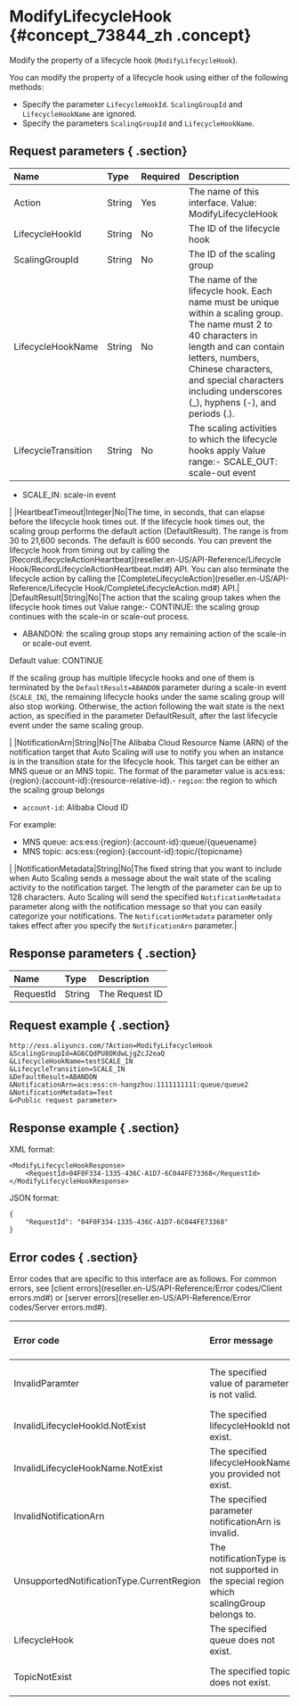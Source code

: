 # ModifyLifecycleHook {#concept_73844_zh .concept}

Modify the property of a lifecycle hook \(`ModifyLifecycleHook`\).

You can modify the property of a lifecycle hook using either of the following methods:

-   Specify the parameter `LifecycleHookId`. `ScalingGroupId` and `LifecycleHookName` are ignored.
-   Specify the parameters `ScalingGroupId` and `LifecycleHookName`.

## Request parameters { .section}

|Name|Type|Required|Description|
|:---|:---|:-------|:----------|
|Action|String|Yes|The name of this interface. Value: ModifyLifecycleHook|
|LifecycleHookId|String|No|The ID of the lifecycle hook|
|ScalingGroupId|String|No|The ID of the scaling group|
|LifecycleHookName|String|No|The name of the lifecycle hook. Each name must be unique within a scaling group. The name must 2 to 40 characters in length and can contain letters, numbers, Chinese characters, and special characters including underscores \(\_\), hyphens \(-\), and periods \(.\).|
|LifecycleTransition|String|No|The scaling activities to which the lifecycle hooks apply Value range:-   SCALE\_OUT: scale-out event
-   SCALE\_IN: scale-in event

|
|HeartbeatTimeout|Integer|No|The time, in seconds, that can elapse before the lifecycle hook times out. If the lifecycle hook times out, the scaling group performs the default action \(DefaultResult\). The range is from 30 to 21,600 seconds. The default is 600 seconds. You can prevent the lifecycle hook from timing out by calling the [RecordLifecycleActionHeartbeat](reseller.en-US/API-Reference/Lifecycle Hook/RecordLifecycleActionHeartbeat.md#) API. You can also terminate the lifecycle action by calling the [CompleteLifecycleAction](reseller.en-US/API-Reference/Lifecycle Hook/CompleteLifecycleAction.md#) API.|
|DefaultResult|String|No|The action that the scaling group takes when the lifecycle hook times out Value range:-   CONTINUE: the scaling group continues with the scale-in or scale-out process.
-   ABANDON: the scaling group stops any remaining action of the scale-in or scale-out event.

Default value: CONTINUE

If the scaling group has multiple lifecycle hooks and one of them is terminated by the `DefaultResult=ABANDON` parameter during a scale-in event \(`SCALE_IN`\), the remaining lifecycle hooks under the same scaling group will also stop working. Otherwise, the action following the wait state is the next action, as specified in the parameter DefaultResult, after the last lifecycle event under the same scaling group.

|
|NotificationArn|String|No|The Alibaba Cloud Resource Name \(ARN\) of the notification target that Auto Scaling will use to notify you when an instance is in the transition state for the lifecycle hook. This target can be either an MNS queue or an MNS topic. The format of the parameter value is acs:ess:\{region\}:\{account-id\}:\{resource-relative-id\}.-   `region`: the region to which the scaling group belongs
-   `account-id`: Alibaba Cloud ID

For example:

-   MNS queue: acs:ess:\{region\}:\{account-id\}:queue/\{queuename\}
-   MNS topic: acs:ess:\{region\}:\{account-id\}:topic/\{topicname\}

|
|NotificationMetadata|String|No|The fixed string that you want to include when Auto Scaling sends a message about the wait state of the scaling activity to the notification target. The length of the parameter can be up to 128 characters. Auto Scaling will send the specified `NotificationMetadata` parameter along with the notification message so that you can easily categorize your notifications. The `NotificationMetadata` parameter only takes effect after you specify the `NotificationArn` parameter.|

## Response parameters { .section}

|Name|Type|Description|
|:---|:---|:----------|
|RequestId|String|The Request ID|

## Request example { .section}

```
http://ess.aliyuncs.com/?Action=ModifyLifecycleHook
&ScalingGroupId=AG6CQdPU8OKdwLjgZcJ2eaQ
&LifecycleHookName=testSCALE_IN
&LifecycleTransition=SCALE_IN
&DefaultResult=ABANDON
&NotificationArn=acs:ess:cn-hangzhou:1111111111:queue/queue2
&NotificationMetadata=Test
&<Public request parameter>
```

## Response example { .section}

XML format:

```
<ModifyLifecycleHookResponse>
    <RequestId>04F0F334-1335-436C-A1D7-6C044FE73368</RequestId>
</ModifyLifecycleHookResponse>
```

JSON format:

```
{
    "RequestId": "04F0F334-1335-436C-A1D7-6C044FE73368"
}
```

## Error codes { .section}

Error codes that are specific to this interface are as follows. For common errors, see [client errors](reseller.en-US/API-Reference/Error codes/Client errors.md#) or [server errors](reseller.en-US/API-Reference/Error codes/Server errors.md#).

|Error code|Error message|HTTP status code|Description|
|:---------|:------------|:---------------|:----------|
|InvalidParamter|The specified value of parameter is not valid.|400|The specified value of the parameter is invalid.|
|InvalidLifecycleHookId.NotExist|The specified lifecycleHookId not exist.|400|The specified `LifecycleHookId` does not exist.|
|InvalidLifecycleHookName.NotExist|The specified lifecycleHookName you provided not exist.|400|The specified `LifecycleHookName` does not exist.|
|InvalidNotificationArn|The specified parameter notificationArn is invalid.|400|The specified `NotificationArn` does not exist.|
|UnsupportedNotificationType.CurrentRegion|The notificationType is not supported in the special region which scalingGroup belongs to.|400|The type of notification that is supported depends on the region to which the scaling group belongs.|
|LifecycleHook|The specified queue does not exist.|400|The specified MNS queue does not exist.|
|TopicNotExist|The specified topic does not exist.|400|The specified MNS topic does not exist.|

